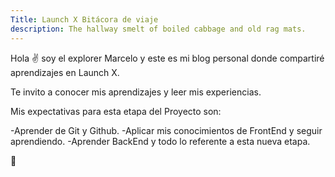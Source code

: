 ```yaml
---
Title: Launch X Bitácora de viaje
description: The hallway smelt of boiled cabbage and old rag mats.
---
```


Hola ✌️ soy el explorer Marcelo y este es mi blog personal donde compartiré aprendizajes en Launch X.

Te invito a conocer mis aprendizajes y leer mis experiencias.


Mis expectativas para esta etapa del Proyecto son:


-Aprender de Git y Github.
-Aplicar mis conocimientos de FrontEnd y seguir aprendiendo.
-Aprender BackEnd y todo lo referente a esta nueva etapa.


🚀
